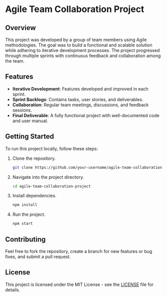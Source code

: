# Agile Team Collaboration Project

## Overview
This project was developed by a group of team members using Agile methodologies. The goal was to build a functional and scalable solution while adhering to iterative development processes. The project progressed through multiple sprints with continuous feedback and collaboration among the team.

## Features
- **Iterative Development**: Features developed and improved in each sprint.
- **Sprint Backlogs**: Contains tasks, user stories, and deliverables.
- **Collaboration**: Regular team meetings, discussions, and feedback sessions.
- **Final Deliverable**: A fully functional project with well-documented code and user manual.

## Getting Started
To run this project locally, follow these steps:

1. Clone the repository.
    ```bash
    git clone https://github.com/your-username/agile-team-collaboration-project.git
    ```

2. Navigate into the project directory.
    ```bash
    cd agile-team-collaboration-project
    ```

3. Install dependencies.
    ```bash
    npm install
    ```

4. Run the project.
    ```bash
    npm start
    ```

## Contributing
Feel free to fork the repository, create a branch for new features or bug fixes, and submit a pull request.

## License
This project is licensed under the MIT License - see the [LICENSE](LICENSE) file for details.

